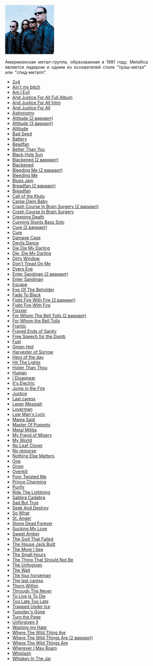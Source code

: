 ![](metallica.jpg)

Американская метал-группа, образованная в 1981 году. Metallica является лидером и одним из основателей стиля "трэш-метал" или "спид-металл".

* [2x4](2x4)
* [Ain't my bitch](Ain't%20my%20bitch)
* [Am I Evil](Am%20I%20Evil)
* [And Justice For All Full Album](And%20Justice%20For%20All%20Full%20Album)
* [And Justice For All Intro](And%20Justice%20For%20All%20Intro)
* [And Justice For All](And%20Justice%20For%20All)
* [Astronomy](Astronomy)
* [Attitude (2 вариант)](Attitude%20(2%20вариант))
* [Attitude (3 вариант)](Attitude%20(3%20вариант))
* [Attitude](Attitude)
* [Bad Seed](Bad%20Seed)
* [Battery](Battery)
* [Beadfan](Beadfan)
* [Better Than You](Better%20Than%20You)
* [Black Hole Sun](Black%20Hole%20Sun)
* [Blackened (2 вариант)](Blackened%20(2%20вариант))
* [Blackened](Blackened)
* [Bleeding Me (2 вариант)](Bleeding%20Me%20(2%20вариант))
* [Bleeding Me](Bleeding%20Me)
* [Blues Jam](Blues%20Jam)
* [Breadfan (2 вариант)](Breadfan%20(2%20вариант))
* [Breadfan](Breadfan)
* [Call of the Ktulu](Call%20of%20the%20Ktulu)
* [Carpe Diem Baby](Carpe%20Diem%20Baby)
* [Crash Course In Brain Surgery (2 вариант)](Crash%20Course%20In%20Brain%20Surgery%20(2%20вариант))
* [Crash Course In Brain Surgery](Crash%20Course%20In%20Brain%20Surgery)
* [Creeping Death](Creeping%20Death)
* [Cunning Stunts Bass Solo](Cunning%20Stunts%20Bass%20Solo)
* [Cure (2 вариант)](Cure%20(2%20вариант))
* [Cure](Cure)
* [Damage Case](Damage%20Case)
* [Devils Dance](Devils%20Dance)
* [Die Die My Darling](Die%20Die%20My%20Darling)
* [Die, Die My Darling](Die,%20Die%20My%20Darling)
* [Dirty Window](Dirty%20Window)
* [Don't Tread On Me](Don't%20Tread%20On%20Me)
* [Dyers Eve](Dyers%20Eve)
* [Enter Sandman (2 вариант)](Enter%20Sandman%20(2%20вариант))
* [Enter Sandman](Enter%20Sandman)
* [Escape](Escape)
* [Eye Of The Beholder](Eye%20Of%20The%20Beholder)
* [Fade To Black](Fade%20To%20Black)
* [Fight Fire With Fire (2 вариант)](Fight%20Fire%20With%20Fire%20(2%20вариант))
* [Fight Fire With Fire](Fight%20Fire%20With%20Fire)
* [Fixxxer](Fixxxer)
* [For Whom The Bell Tolls (2 вариант)](For%20Whom%20The%20Bell%20Tolls%20(2%20вариант))
* [For Whom the Bell Tolls](For%20Whom%20the%20Bell%20Tolls)
* [Frantic](Frantic)
* [Frayed Ends of Sanity](Frayed%20Ends%20of%20Sanity)
* [Free Speech for the Dumb](Free%20Speech%20for%20the%20Dumb)
* [Fuel](Fuel)
* [Green Hell](Green%20Hell)
* [Harvester of Sorrow](Harvester%20of%20Sorrow)
* [Hero of the day](Hero%20of%20the%20day)
* [Hit The Lights](Hit%20The%20Lights)
* [Holier Than Thou](Holier%20Than%20Thou)
* [Human](Human)
* [I Disappear](I%20Disappear)
* [It's Electric](It's%20Electric)
* [Jump in the Fire](Jump%20in%20the%20Fire)
* [Justice](Justice)
* [Last caress](Last%20caress)
* [Leper Messiah](Leper%20Messiah)
* [Loverman](Loverman)
* [Low Man's Lyric](Low%20Man's%20Lyric)
* [Mama Said](Mama%20Said)
* [Master Of Puppets](Master%20Of%20Puppets)
* [Metal Militia](Metal%20Militia)
* [My Frend of Misery](My%20Frend%20of%20Misery)
* [My World](My%20World)
* [No Leaf Clover](No%20Leaf%20Clover)
* [No remorse](No%20remorse)
* [Nothing Else Matters](Nothing%20Else%20Matters)
* [One](One)
* [Orion](Orion)
* [Overkill](Overkill)
* [Poor Twisted Me](Poor%20Twisted%20Me)
* [Prince Charming](Prince%20Charming)
* [Purify](Purify)
* [Ride The Lightning](Ride%20The%20Lightning)
* [Sabbra Cadabra](Sabbra%20Cadabra)
* [Sad But True](Sad%20But%20True)
* [Seek And Destroy](Seek%20And%20Destroy)
* [So What](So%20What)
* [St. Anger](St.%20Anger)
* [Stone Dead Forever](Stone%20Dead%20Forever)
* [Sucking My Love](Sucking%20My%20Love)
* [Sweet Amber](Sweet%20Amber)
* [The God That Failed](The%20God%20That%20Failed)
* [The House Jack Built](The%20House%20Jack%20Built)
* [The More I See](The%20More%20I%20See)
* [The Small Hours](The%20Small%20Hours)
* [The Thing That Should Not Be](The%20Thing%20That%20Should%20Not%20Be)
* [The Unfogiven](The%20Unfogiven)
* [The Wait](The%20Wait)
* [The four horseman](The%20four%20horseman)
* [The last caress](The%20last%20caress)
* [Thorn Within](Thorn%20Within)
* [Through The Never](Through%20The%20Never)
* [To Live Is To Die](To%20Live%20Is%20To%20Die)
* [Too Late Too Late](Too%20Late%20Too%20Late)
* [Trapped Under Ice](Trapped%20Under%20Ice)
* [Tuesday's Gone](Tuesday's%20Gone)
* [Turn the Page](Turn%20the%20Page)
* [Unforgiven II](Unforgiven%20II)
* [Wasting my Hate](Wasting%20my%20Hate)
* [Where The Wild Thing Are](Where%20The%20Wild%20Thing%20Are)
* [Where The Wild Things Are (2 вариант)](Where%20The%20Wild%20Things%20Are%20(2%20вариант))
* [Where The Wild Things Are](Where%20The%20Wild%20Things%20Are)
* [Wherever I May Roam](Wherever%20I%20May%20Roam)
* [Whiplash](Whiplash)
* [Whiskey In The Jar](Whiskey%20In%20The%20Jar)